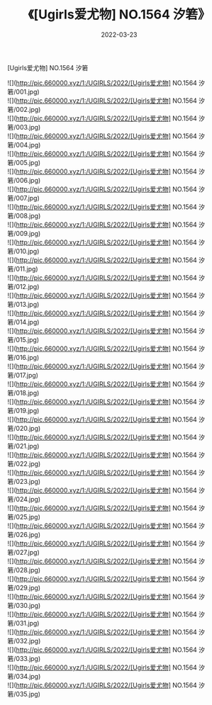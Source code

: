 ﻿---
layout: post
title:  《[Ugirls爱尤物] NO.1564 汐箬》
date:   2022-03-23
img: http://pic.660000.xyz/1:/UGIRLS/2022/[Ugirls爱尤物] NO.1564 汐箬/000.jpg
categories: [美女, 清纯, 唯美]
---

[Ugirls爱尤物] NO.1564 汐箬

 ![](http://pic.660000.xyz/1:/UGIRLS/2022/[Ugirls爱尤物] NO.1564 汐箬/001.jpg) <br>![](http://pic.660000.xyz/1:/UGIRLS/2022/[Ugirls爱尤物] NO.1564 汐箬/002.jpg) <br>![](http://pic.660000.xyz/1:/UGIRLS/2022/[Ugirls爱尤物] NO.1564 汐箬/003.jpg) <br>![](http://pic.660000.xyz/1:/UGIRLS/2022/[Ugirls爱尤物] NO.1564 汐箬/004.jpg) <br>![](http://pic.660000.xyz/1:/UGIRLS/2022/[Ugirls爱尤物] NO.1564 汐箬/005.jpg) <br>![](http://pic.660000.xyz/1:/UGIRLS/2022/[Ugirls爱尤物] NO.1564 汐箬/006.jpg) <br>![](http://pic.660000.xyz/1:/UGIRLS/2022/[Ugirls爱尤物] NO.1564 汐箬/007.jpg) <br>![](http://pic.660000.xyz/1:/UGIRLS/2022/[Ugirls爱尤物] NO.1564 汐箬/008.jpg) <br>![](http://pic.660000.xyz/1:/UGIRLS/2022/[Ugirls爱尤物] NO.1564 汐箬/009.jpg) <br>![](http://pic.660000.xyz/1:/UGIRLS/2022/[Ugirls爱尤物] NO.1564 汐箬/010.jpg) <br>![](http://pic.660000.xyz/1:/UGIRLS/2022/[Ugirls爱尤物] NO.1564 汐箬/011.jpg) <br>![](http://pic.660000.xyz/1:/UGIRLS/2022/[Ugirls爱尤物] NO.1564 汐箬/012.jpg) <br>![](http://pic.660000.xyz/1:/UGIRLS/2022/[Ugirls爱尤物] NO.1564 汐箬/013.jpg) <br>![](http://pic.660000.xyz/1:/UGIRLS/2022/[Ugirls爱尤物] NO.1564 汐箬/014.jpg) <br>![](http://pic.660000.xyz/1:/UGIRLS/2022/[Ugirls爱尤物] NO.1564 汐箬/015.jpg) <br>![](http://pic.660000.xyz/1:/UGIRLS/2022/[Ugirls爱尤物] NO.1564 汐箬/016.jpg) <br>![](http://pic.660000.xyz/1:/UGIRLS/2022/[Ugirls爱尤物] NO.1564 汐箬/017.jpg) <br>![](http://pic.660000.xyz/1:/UGIRLS/2022/[Ugirls爱尤物] NO.1564 汐箬/018.jpg) <br>![](http://pic.660000.xyz/1:/UGIRLS/2022/[Ugirls爱尤物] NO.1564 汐箬/019.jpg) <br>![](http://pic.660000.xyz/1:/UGIRLS/2022/[Ugirls爱尤物] NO.1564 汐箬/020.jpg) <br>![](http://pic.660000.xyz/1:/UGIRLS/2022/[Ugirls爱尤物] NO.1564 汐箬/021.jpg) <br>![](http://pic.660000.xyz/1:/UGIRLS/2022/[Ugirls爱尤物] NO.1564 汐箬/022.jpg) <br>![](http://pic.660000.xyz/1:/UGIRLS/2022/[Ugirls爱尤物] NO.1564 汐箬/023.jpg) <br>![](http://pic.660000.xyz/1:/UGIRLS/2022/[Ugirls爱尤物] NO.1564 汐箬/024.jpg) <br>![](http://pic.660000.xyz/1:/UGIRLS/2022/[Ugirls爱尤物] NO.1564 汐箬/025.jpg) <br>![](http://pic.660000.xyz/1:/UGIRLS/2022/[Ugirls爱尤物] NO.1564 汐箬/026.jpg) <br>![](http://pic.660000.xyz/1:/UGIRLS/2022/[Ugirls爱尤物] NO.1564 汐箬/027.jpg) <br>![](http://pic.660000.xyz/1:/UGIRLS/2022/[Ugirls爱尤物] NO.1564 汐箬/028.jpg) <br>![](http://pic.660000.xyz/1:/UGIRLS/2022/[Ugirls爱尤物] NO.1564 汐箬/029.jpg) <br>![](http://pic.660000.xyz/1:/UGIRLS/2022/[Ugirls爱尤物] NO.1564 汐箬/030.jpg) <br>![](http://pic.660000.xyz/1:/UGIRLS/2022/[Ugirls爱尤物] NO.1564 汐箬/031.jpg) <br>![](http://pic.660000.xyz/1:/UGIRLS/2022/[Ugirls爱尤物] NO.1564 汐箬/032.jpg) <br>![](http://pic.660000.xyz/1:/UGIRLS/2022/[Ugirls爱尤物] NO.1564 汐箬/033.jpg) <br>![](http://pic.660000.xyz/1:/UGIRLS/2022/[Ugirls爱尤物] NO.1564 汐箬/034.jpg) <br>![](http://pic.660000.xyz/1:/UGIRLS/2022/[Ugirls爱尤物] NO.1564 汐箬/035.jpg) <br>
